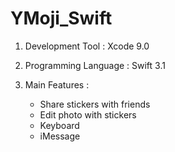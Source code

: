 # YMoji_Swift

1. Development Tool : Xcode 9.0
2. Programming Language : Swift 3.1
3. Main Features : 

    - Share stickers with friends
    - Edit photo with stickers
    - Keyboard
    - iMessage
